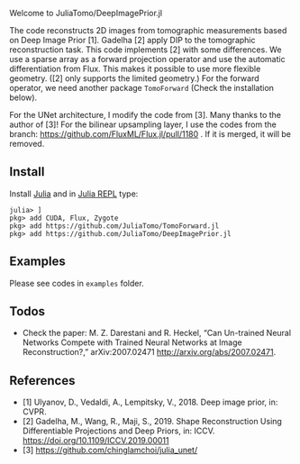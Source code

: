 Welcome to JuliaTomo/DeepImagePrior.jl

The code reconstructs 2D images from tomographic measurements based on Deep Image Prior [1]. Gadelha [2] apply DIP to the tomographic reconstruction task. This code implements [2] with some differences. We use a sparse array as a forward projection operator and use the automatic differentiation from Flux. This makes it possible to use more flexible geometry. ([2] only supports the limited geometry.) For the forward operator, we need another package `TomoForward` (Check the installation below).

For the UNet architecture, I modify the code from [3]. Many thanks to the author of [3]! For the bilinear upsampling layer, I use the codes from the branch: https://github.com/FluxML/Flux.jl/pull/1180 . If it is merged, it will be removed.

## Install

Install [Julia](https://julialang.org/downloads/) and in [Julia REPL](https://docs.julialang.org/en/v1/stdlib/REPL/) type:

```
julia> ]
pkg> add CUDA, Flux, Zygote
pkg> add https://github.com/JuliaTomo/TomoForward.jl
pkg> add https://github.com/JuliaTomo/DeepImagePrior.jl
```

## Examples

Please see codes in `examples` folder.

## Todos

- Check the paper: M. Z. Darestani and R. Heckel, “Can Un-trained Neural Networks Compete with Trained Neural Networks at Image Reconstruction?,” arXiv:2007.02471 http://arxiv.org/abs/2007.02471.

## References

- [1] Ulyanov, D., Vedaldi, A., Lempitsky, V., 2018. Deep image prior, in: CVPR.
- [2] Gadelha, M., Wang, R., Maji, S., 2019. Shape Reconstruction Using Differentiable Projections and Deep Priors, in: ICCV. https://doi.org/10.1109/ICCV.2019.00011
- [3] https://github.com/chinglamchoi/julia_unet/